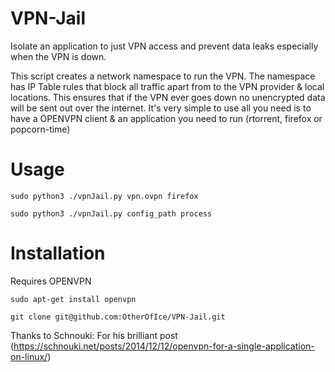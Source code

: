 # VPN-Jail

Isolate an application to just VPN access and prevent data leaks especially when the VPN is down.


This script creates a network namespace to run the VPN. The namespace has IP Table rules that block all traffic apart from to the VPN provider & local locations. This ensures that if the VPN ever goes down no unencrypted data will be sent out over the internet. It's very simple to use all you need is to have a OPENVPN client & an application you need to run (rtorrent, firefox or popcorn-time)


Usage
=====

<pre><code>sudo python3 ./vpnJail.py vpn.ovpn firefox </code></pre>
<pre><code>sudo python3 ./vpnJail.py config_path process </code></pre>

Installation
============
Requires OPENVPN
<pre><code>sudo apt-get install openvpn</code></pre>

<pre><code>git clone git@github.com:OtherOfIce/VPN-Jail.git </code></pre>


Thanks to Schnouki: For his brilliant post (https://schnouki.net/posts/2014/12/12/openvpn-for-a-single-application-on-linux/)
